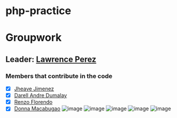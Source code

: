 # php-practice
# Groupwork
## Leader: [Lawrence Perez](https://github.com/Eloquade)
### Members that contribute in the code

- [x] [Jheave Jimenez](https://github.com/jheavejimenez)
- [x] [Darell Andre Dumalay](https://github.com/MadDog-afk)
- [x] [Renzo Florendo](https://github.com/groundrenzo)
- [x] [Donna Macabugao](https://github.com/Donna127-beep)
![image](https://user-images.githubusercontent.com/79312196/116544007-2bdf4700-a921-11eb-89da-2f772dd7a062.png)
![image](https://user-images.githubusercontent.com/79312196/116544090-487b7f00-a921-11eb-8868-5ec80ce4244d.png)
![image](https://user-images.githubusercontent.com/79312196/116544109-4d403300-a921-11eb-84ad-d6e913885671.png)
![image](https://user-images.githubusercontent.com/79312196/116544132-529d7d80-a921-11eb-8aa3-1771bc8588d0.png)
![image](https://user-images.githubusercontent.com/79312196/116544149-58935e80-a921-11eb-9c16-fe0000ecd0fa.png)
